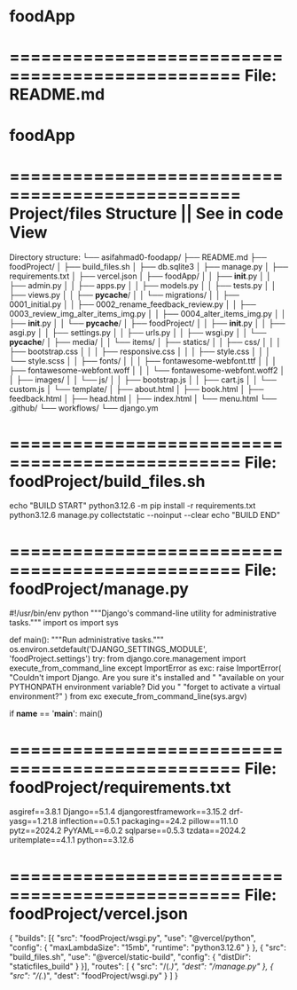 # foodApp
================================================
File: README.md
================================================
# foodApp
================================================
Project/files Structure || See in code View
================================================
Directory structure:
└── asifahmad0-foodapp/
    ├── README.md
    ├── foodProject/
    │   ├── build_files.sh
    │   ├── db.sqlite3
    │   ├── manage.py
    │   ├── requirements.txt
    │   ├── vercel.json
    │   ├── foodApp/
    │   │   ├── __init__.py
    │   │   ├── admin.py
    │   │   ├── apps.py
    │   │   ├── models.py
    │   │   ├── tests.py
    │   │   ├── views.py
    │   │   ├── __pycache__/
    │   │   └── migrations/
    │   │       ├── 0001_initial.py
    │   │       ├── 0002_rename_feedback_review.py
    │   │       ├── 0003_review_img_alter_items_img.py
    │   │       ├── 0004_alter_items_img.py
    │   │       ├── __init__.py
    │   │       └── __pycache__/
    │   ├── foodProject/
    │   │   ├── __init__.py
    │   │   ├── asgi.py
    │   │   ├── settings.py
    │   │   ├── urls.py
    │   │   ├── wsgi.py
    │   │   └── __pycache__/
    │   ├── media/
    │   │   └── items/
    │   ├── statics/
    │   │   ├── css/
    │   │   │   ├── bootstrap.css
    │   │   │   ├── responsive.css
    │   │   │   ├── style.css
    │   │   │   └── style.scss
    │   │   ├── fonts/
    │   │   │   ├── fontawesome-webfont.ttf
    │   │   │   ├── fontawesome-webfont.woff
    │   │   │   └── fontawesome-webfont.woff2
    │   │   ├── images/
    │   │   └── js/
    │   │       ├── bootstrap.js
    │   │       ├── cart.js
    │   │       └── custom.js
    │   └── template/
    │       ├── about.html
    │       ├── book.html
    │       ├── feedback.html
    │       ├── head.html
    │       ├── index.html
    │       └── menu.html
    └── .github/
        └── workflows/
            └── django.ym
            
================================================
File: foodProject/build_files.sh
================================================
echo "BUILD START"
 python3.12.6 -m pip install -r requirements.txt
 python3.12.6 manage.py collectstatic --noinput --clear
 echo "BUILD END"

================================================
File: foodProject/manage.py
================================================
#!/usr/bin/env python
"""Django's command-line utility for administrative tasks."""
import os
import sys


def main():
    """Run administrative tasks."""
    os.environ.setdefault('DJANGO_SETTINGS_MODULE', 'foodProject.settings')
    try:
        from django.core.management import execute_from_command_line
    except ImportError as exc:
        raise ImportError(
            "Couldn't import Django. Are you sure it's installed and "
            "available on your PYTHONPATH environment variable? Did you "
            "forget to activate a virtual environment?"
        ) from exc
    execute_from_command_line(sys.argv)


if __name__ == '__main__':
    main()


================================================
File: foodProject/requirements.txt
================================================
﻿asgiref==3.8.1
Django==5.1.4
djangorestframework==3.15.2
drf-yasg==1.21.8
inflection==0.5.1
packaging==24.2
pillow==11.1.0
pytz==2024.2
PyYAML==6.0.2
sqlparse==0.5.3
tzdata==2024.2
uritemplate==4.1.1
python==3.12.6


================================================
File: foodProject/vercel.json
================================================
{
    "builds": [{
        "src": "foodProject/wsgi.py",
        "use": "@vercel/python",
        "config": { "maxLambdaSize": "15mb", "runtime": "python3.12.6" }
    },
    {
        "src": "build_files.sh",
        "use": "@vercel/static-build",
        "config": { "distDir": "staticfiles_build" }
    }],
    "routes": [
        {
            "src": "/(.*)",
            "dest": "/manage.py"
        },
        {
            "src": "/(.*)",
            "dest": "foodProject/wsgi.py"
 }
]
}



